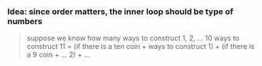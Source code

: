 ### Idea: since order matters, the inner loop should be type of numbers
> suppose we know how many ways to construct 1, 2, ... 10
> ways to construct 11 = (if there is a ten coin + ways to construct 1) + (if there is a 9 coin + ... 2) + ...